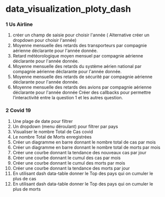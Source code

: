 # data_visualization_ploty_dash

### 1 Us Airline

1. créer un champ de saisie pour choisir l'année ( Alternative créer un dropdown pour
choisir l'année)
2. Moyenne mensuelle des retards des transporteurs par compagnie aérienne
déclarante pour l'année donnée.
3. Retard météorologique moyen mensuel par compagnie aérienne déclarante pour
l'année donnée.
4. Moyenne mensuelle des retards du système aérien national par compagnie aérienne
déclarante pour l'année donnée.
5. Moyenne mensuelle des retards de sécurité par compagnie aérienne déclarante pour
l'année donnée.
6. Moyenne mensuelle des retards des avions par compagnie aérienne déclarante pour
l'année donnée
Créer des callbacks pour permettre l’interactivité entre la question 1 et les autres question.


### 2 Covid 19

1. Une plage de date pour filtrer
2. Un dropdown (menu déroulant) pour filtrer par pays
3. Visualiser le nombre Total de Cas covid
4. Le nombre Total de Morts enregistrées
5. Créer un diagramme en barre donnant le nombre total de cas par mois
6. Créer un diagramme en barre donnant le nombre total de morts par mois
7. Créer une courbe donnant la tendance des nouveaux cas par jour
8. Créer une courbe donnant le cumul des cas par mois
9. Créer une courbe donnant le cumul des morts par mois
10. Créer une courbe donnant la tendance des morts par jour
11. En utilisant dash data-table donner le Top des pays qui on cumuler le plus de cas
12. En utilisant dash data-table donner le Top des pays qui on cumuler le plus de morts
